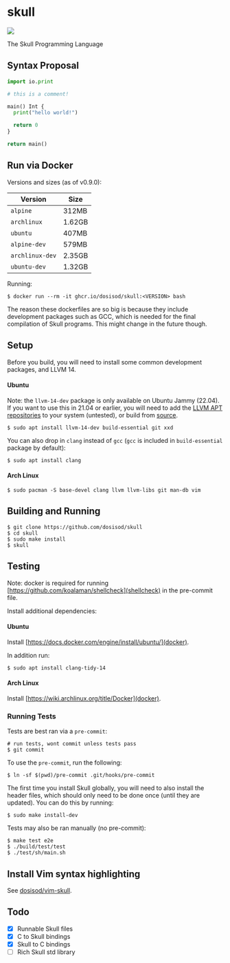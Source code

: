 # skull

![](https://github.com/dosisod/skull/workflows/tests/badge.svg)

The Skull Programming Language

## Syntax Proposal

```python
import io.print

# this is a comment!

main() Int {
  print("hello world!")

  return 0
}

return main()
```

## Run via Docker

Versions and sizes (as of v0.9.0):

| Version | Size |
|---------|------|
| `alpine` | 312MB |
| `archlinux` | 1.62GB |
| `ubuntu` | 407MB |
| `alpine-dev` | 579MB |
| `archlinux-dev` | 2.35GB |
| `ubuntu-dev` | 1.32GB |

Running:

```
$ docker run --rm -it ghcr.io/dosisod/skull:<VERSION> bash
```

The reason these dockerfiles are so big is because they include development
packages such as GCC, which is needed for the final compilation of Skull programs.
This might change in the future though.

## Setup

Before you build, you will need to install some common development packages,
and LLVM 14.

#### Ubuntu

Note: the `llvm-14-dev` package is only available on Ubuntu Jammy (22.04).
If you want to use this in 21.04 or earlier, you will need to add the
[LLVM APT repositories](https://apt.llvm.org/) to your system (untested), or
build from [source](https://github.com/llvm/llvm-project#getting-the-source-code-and-building-llvm).

```
$ sudo apt install llvm-14-dev build-essential git xxd
```

You can also drop in `clang` instead of `gcc` (`gcc` is included in
`build-essential` package by default):

```
$ sudo apt install clang
```

#### Arch Linux

```
$ sudo pacman -S base-devel clang llvm llvm-libs git man-db vim
```

## Building and Running

```
$ git clone https://github.com/dosisod/skull
$ cd skull
$ sudo make install
$ skull
```

## Testing

Note: docker is required for running [https://github.com/koalaman/shellcheck](shellcheck)
in the pre-commit file.

Install additional dependencies:

#### Ubuntu

Install [https://docs.docker.com/engine/install/ubuntu/](docker).

In addition run:

```
$ sudo apt install clang-tidy-14
```

#### Arch Linux

Install [https://wiki.archlinux.org/title/Docker](docker).

### Running Tests

Tests are best ran via a `pre-commit`:

```
# run tests, wont commit unless tests pass
$ git commit
```

To use the `pre-commit`, run the following:

```
$ ln -sf $(pwd)/pre-commit .git/hooks/pre-commit
```

The first time you install Skull globally, you will need to also install
the header files, which should only need to be done once (until they are
updated). You can do this by running:

```
$ sudo make install-dev
```

Tests may also be ran manually (no pre-commit):

```
$ make test e2e
$ ./build/test/test
$ ./test/sh/main.sh
```

## Install Vim syntax highlighting

See [dosisod/vim-skull](https://github.com/dosisod/vim-skull).

## Todo

- [x] Runnable Skull files
- [x] C to Skull bindings
- [x] Skull to C bindings
- [ ] Rich Skull std library
